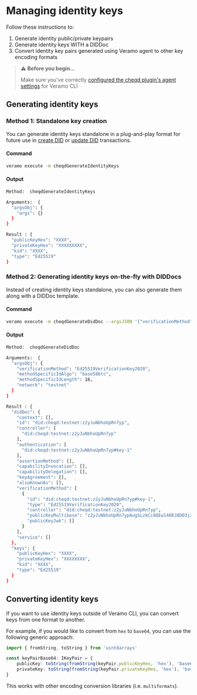 # Managing identity keys

Follow these instructions to:

1. Generate identity public/private keypairs
2. Generate identity keys WITH a DIDDoc
3. Convert identity key pairs generated using Veramo agent to other key encoding formats

> ⚠️ **Before you begin...**
>
> Make sure you've correctly [configured the cheqd plugin's agent settings](../../guides/software-development-kits-sdks/veramo-sdk-for-cheqd/setup-cli.md) for Veramo CLI

## Generating identity keys

### Method 1: Standalone key creation

You can generate identity keys standalone in a plug-and-play format for future use in [create DID](./) or [update DID](update-did.md) transactions.

#### Command

```bash
veramo execute -m cheqdGenerateIdentityKeys
```

#### Output

```bash
Method:  cheqdGenerateIdentityKeys

Arguments:  {
  "argsObj": {
    "args": {}
  }
}

Result : {
  "publicKeyHex": "XXXX",
  "privateKeyHex": "XXXXXXXXX",
  "kid": "XXXX",
  "type": "Ed25519"
}
```

### Method 2: Generating identity keys on-the-fly with DIDDocs

Instead of creating identity keys standalone, you can also generate them along with a DIDDoc template.

#### Command

```bash
veramo execute -m cheqdGenerateDidDoc --argsJSON '{"verificationMethod": "Ed25519VerificationKey2020", "methodSpecificIdAlgo": "base58btc", "methodSpecificIdLength": 16, "network": "testnet"}'
```

#### Output

```bash
Method:  cheqdGenerateDidDoc

Arguments:  {
  "argsObj": {
    "verificationMethod": "Ed25519VerificationKey2020",
    "methodSpecificIdAlgo": "base58btc",
    "methodSpecificIdLength": 16,
    "network": "testnet"
  }
}

Result : {
  "didDoc": {
    "context": [],
    "id": "did:cheqd:testnet:z2yJuNbhoUpRn7yp",
    "controller": [
      "did:cheqd:testnet:z2yJuNbhoUpRn7yp"
    ],
    "authentication": [
      "did:cheqd:testnet:z2yJuNbhoUpRn7yp#key-1"
    ],
    "assertionMethod": [],
    "capabilityInvocation": [],
    "capabilityDelegation": [],
    "keyAgreement": [],
    "alsoKnownAs": [],
    "verificationMethod": [
      {
        "id": "did:cheqd:testnet:z2yJuNbhoUpRn7yp#key-1",
        "type": "Ed25519VerificationKey2020",
        "controller": "did:cheqd:testnet:z2yJuNbhoUpRn7yp",
        "publicKeyMultibase": "z2yJuNbhoUpRn7ypAugSLzkCc8QEw146RJ8DD3jzCZQ6A",
        "publicKeyJwk": []
      }
    ],
    "service": []
  },
  "keys": {
    "publicKeyHex": "XXXX",
    "privateKeyHex": "XXXXXXXX",
    "kid": "XXXX",
    "type": "Ed25519"
  }
}
```

## Converting identity keys

If you want to use identity keys outside of Veramo CLI, you can convert keys from one format to another.

For example, if you would like to convert from `hex` to `base64`, you can use the following generic approach:

```typescript
import { fromString, toString } from 'uint8arrays'

const keyPairBase64: IKeyPair = {
    publicKey: toString(fromString(keyPair.publicKeyHex, 'hex'), 'base64'),
    privateKey: toString(fromString(keyPair.privateKeyHex, 'hex'), 'base64')
}
```

This works with other encoding conversion libraries (i.e. `multiformats`).
